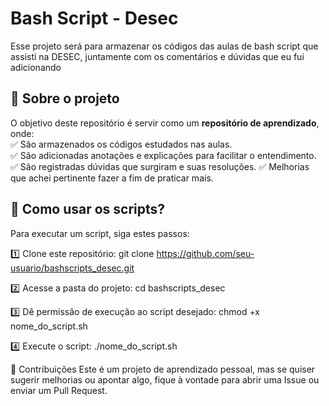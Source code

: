 # Bash Script - Desec

Esse projeto será para armazenar os códigos das aulas de bash script que assisti na DESEC, juntamente com os comentários e dúvidas que eu fui adicionando

## 📌 Sobre o projeto  
O objetivo deste repositório é servir como um **repositório de aprendizado**, onde:  
✅ São armazenados os códigos estudados nas aulas.  
✅ São adicionadas anotações e explicações para facilitar o entendimento.  
✅ São registradas dúvidas que surgiram e suas resoluções.
✅ Melhorias que achei pertinente fazer a fim de praticar mais.


## 📌 Como usar os scripts?  
Para executar um script, siga estes passos:  

1️⃣ Clone este repositório: 
git clone https://github.com/seu-usuario/bashscripts_desec.git

2️⃣ Acesse a pasta do projeto:
cd bashscripts_desec

3️⃣ Dê permissão de execução ao script desejado:
chmod +x nome_do_script.sh

4️⃣ Execute o script:
./nome_do_script.sh

📢 Contribuições
Este é um projeto de aprendizado pessoal, mas se quiser sugerir melhorias ou apontar algo, fique à vontade para abrir uma Issue ou enviar um Pull Request.
